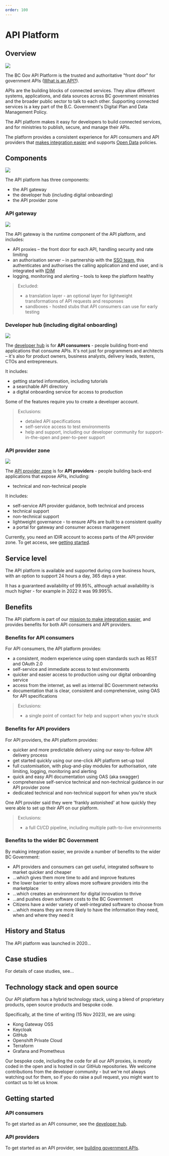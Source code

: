 ```yaml
---
order: 100
---
```


# API Platform

## Overview

![](../../artifacts/nontech-overview.png)

The BC Gov API Platform is the trusted and authoritative "front door" for government APIs ([What is an API?](../developer/what-is-an-api)).

APIs are the building blocks of connected services. They allow different systems, applications, and data sources across BC government ministries and the broader public sector to talk to each other. Supporting connected services is a key part of the B.C. Government's Digital Plan and Data Management Policy.

The API platform makes it easy for developers to build connected services, and for ministries to publish, secure, and manage their APIs.

The platform provides a consistent experience for API consumers and API providers that [makes integration easier](../developer/api-management-vision) and supports [Open Data](https://www2.gov.bc.ca/gov/content/data/open-data) policies.

## Components

![](../../artifacts/nontech-components.png)

The API platform has three components:

- the API gateway
- the developer hub (including digital onboarding)
- the API provider zone

### API gateway

![](../../artifacts/nontech-gateway.png)

The API gateway is the runtime component of the API platform, and includes:

- API proxies – the front door for each API, handling security and rate limiting
- an authorisation server – in partnership with the [SSO team](https://bcgov.github.io/sso-requests), this authenticates and authorises the calling application and end user, and is integrated with [IDIM](https://www2.gov.bc.ca/gov/content/governments/services-for-government/information-management-technology/identity-and-authentication-services)
- logging, monitoring and alerting – tools to keep the platform healthy

> Excluded:
>
> - a translation layer - an optional layer for lightweight transformations of API requests and responses
> - sandboxes - hosted stubs that API consumers can use for early testing

### Developer hub (including digital onboarding)

![](../../artifacts/nontech-devhub.png)

The [developer hub](../developer/hub) is for **API consumers** - people building front-end applications that consume APIs. It's not just for programmers and architects – it's also for product owners, business analysts, delivery leads, testers, CTOs and entrepreneurs.

It includes:

- getting started information, including tutorials
- a searchable API directory
- a digital onboarding service for access to production

Some of the features require you to create a developer account.

> Exclusions:
>
> - detailed API specifications
> - self-service access to test environments
> - help and support, including our developer community for support-in-the-open and peer-to-peer support

### API provider zone

![](../../artifacts/nontech-apiprovider.png)

The [API provider zone](https://bcgov.github.io/aps-infra-platform/) is for **API providers** - people building back-end applications that expose APIs, including:

- technical and non-technical people

It includes:

- self-service API provider guidance, both technical and process
- technical support
- non-technical support
- lightweight governance - to ensure APIs are built to a consistent quality
- a portal for gateway and consumer access management

Currently, you need an IDIR account to access parts of the API provider zone. To get access, see [getting started](#getting-started).

## Service level

The API platform is available and supported during core business hours, with an option to support 24 hours a day, 365 days a year.

It has a guaranteed availability of 99.95%, although actual availability is much higher - for example in 2022 it was 99.995%.

## Benefits

The API platform is part of our [mission to make integration easier](../../developer/api-management-vision), and provides benefits for both API consumers and API providers.

### Benefits for API consumers

For API consumers, the API platform provides:

- a consistent, modern experience using open standards such as REST and OAuth 2.0
- self-service and immediate access to test environments
- quicker and easier access to production using our digital onboarding service
- access from the internet, as well as internal BC Government networks
- documentation that is clear, consistent and comprehensive, using OAS for API specifications

> Exclusions:
>
> - a single point of contact for help and support when you’re stuck

### Benefits for API providers

For API providers, the API platform provides:

- quicker and more predictable delivery using our easy-to-follow API delivery process
- get started quickly using our one-click API platform set-up tool
- full customisation, with plug-and-play modules for authorisation, rate limiting, logging, monitoring and alerting
- quick and easy API documentation using OAS (aka swagger)
- comprehensive self-service technical and non-technical guidance in our API provider zone
- dedicated technical and non-technical support for when you’re stuck

One API provider said they were 'frankly astonished' at how quickly they were able to set up their API on our platform.

> Exclusions:
>
> - a full CI/CD pipeline, including multiple path-to-live environments

### Benefits to the wider BC Government

By making integration easier, we provide a number of benefits to the wider BC Government:

- API providers and consumers can get useful, integrated software to market quicker and cheaper
- ...which gives them more time to add and improve features
- the lower barrier to entry allows more software providers into the marketplace
- ...which creates an environment for digital innovation to thrive
- ...and pushes down software costs to the BC Government
- Citizens have a wider variety of well-integrated software to choose from
- ...which means they are more likely to have the information they need, when and where they need it

## History and Status

The API platform was launched in 2020...

## Case studies

For details of case studies, see...

## Technology stack and open source

Our API platform has a hybrid technology stack, using a blend of proprietary products, open source products and bespoke code.

Specifically, at the time of writing (15 Nov 2023), we are using:

- Kong Gateway OSS
- Keycloak
- GitHub
- Openshift Private Cloud
- Terraform
- Grafana and Prometheus

Our bespoke code, including the code for all our API proxies, is mostly coded in the open and is hosted in our GitHub repositories. We welcome contributions from the developer community - but we're not always watching out for them, so if you do raise a pull request, you might want to contact us to let us know.

## Getting started

### API consumers

To get started as an API consumer, see the [developer hub](../developer/hub).

### API providers

To get started as an API provider, see [building government APIs](./building-apis).
